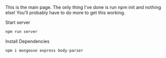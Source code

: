 This is the main page. The only thing I've done is run npm init and nothing else! You'll probably have to do more to get this working.

Start server
```javascript
npm run server
```

Install Dependencies
```javascript
npm i mongoose express body-parser
```